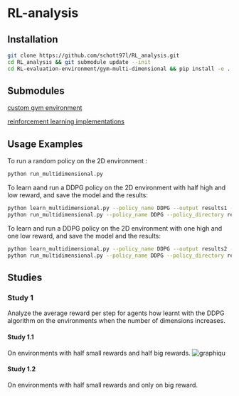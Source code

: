 # RL-analysis

## Installation

```sh
git clone https://github.com/schott97l/RL_analysis.git
cd RL_analysis && git submodule update --init
cd RL-evaluation-environment/gym-multi-dimensional && pip install -e .
```

## Submodules

[custom gym environment](https://github.com/hroussille/RL-evaluation-environment)

[reinforcement learning implementations](https://github.com/schott97l/RL_implementations)

## Usage Examples
To run a random policy on the 2D environment :
```sh
python run_multidimensional.py
```

To learn aand run a DDPG policy on the 2D environment with half high and low reward, and save the model and the results:
```sh
python learn_multidimensional.py --policy_name DDPG --output results1 --save --high_reward_count half --low_reward_count half
python run_multidimensional.py --policy_name DDPG --policy_directory results1/models --high_reward_count half --low_reward_count half
```

To learn and run a DDPG policy on the 2D environment with one high and one low reward, and save the model and the results:
```sh
python learn_multidimensional.py --policy_name DDPG --output results2 --save --high_reward_count one --low_reward_count one
python run_multidimensional.py --policy_name DDPG --policy_directory results2/models --high_reward_count one --low_reward_count one
```

## Studies

### Study 1
Analyze the average reward per step for agents how learnt with the DDPG algorithm on the environments when the number of dimensions increases.

#### Study 1.1
On environments with half small rewards and half big rewards.
![graphiqu](https://picasaweb.google.com/102127234699251028437/6663935022983859745#6663935024333315250)
#### Study 1.2
On environments with half small rewards and only on big reward.
<!--stackedit_data:
eyJoaXN0b3J5IjpbNjU0MzYxNTkxLDIwMTE5NzIwNDRdfQ==
-->